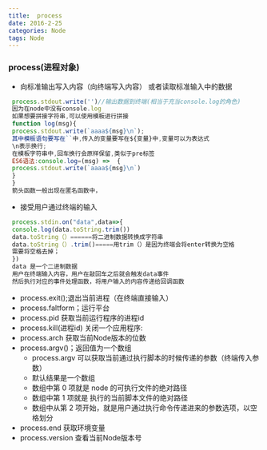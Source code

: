 ```yaml
---
title:  process
date: 2016-2-25
categories: Node
tags: Node
---
```


### process(进程对象)
   * 向标准输出写入内容（向终端写入内容）
     或者读取标准输入中的数据

   ```js
    process.stdout.write('')//输出数据到终端(相当于充当console.log的角色)
    因为在node中没有console.log
    如果想要拼接字符串,可以使用模板进行拼接
    function log(msg){
    process.stdout.write(`aaaa${msg}\n`);
    其中模板语句要写在``中,传入的变量要写在${变量}中,变量可以为表达式
    \n表示换行;
    在模板字符串中,回车换行会原样保留,类似于pre标签
    ES6语法:console.log=(msg) =>  {
    process.stdout.write(`aaaa${msg}\n`)
    }
    }
    箭头函数一般出现在匿名函数中，
   ```
   - 接受用户通过终端的输入

   ```js
    process.stdin.on("data",data=>{
    console.log(data.toString.trim())
    data.toString（）======将二进制数据转换成字符串
    data.toString（）.trim()=====用trim（）是因为终端会将enter转换为空格
    需要将空格去掉；
    })
    data 是一个二进制数据
    用户在终端输入内容，用户在敲回车之后就会触发data事件
    然后执行对应的事件处理函数，将用户输入的内容传递给回调函数
   ```
   - process.exit();退出当前进程（在终端直接输入）
   - process.faltform；运行平台
   - process.pid 获取当前运行程序的进程id
   - process.kill(进程id) 关闭一个应用程序:
   - process.arch 获取当前Node版本的位数
   - process.argv()；返回值为一个数组
        +   process.argv 可以获取当前通过执行脚本的时候传递的参数（终端传入参数）
        +   默认结果是一个数组
        +   数组中第 0 项就是 node 的可执行文件的绝对路径
        +   数组中第 1 项就是 执行的当前脚本文件的绝对路径
        +   数组中从第 2 项开始，就是用户通过执行命令传递进来的参数选项，以空格划分
   - process.end 获取环境变量
   - process.version 查看当前Node版本号
